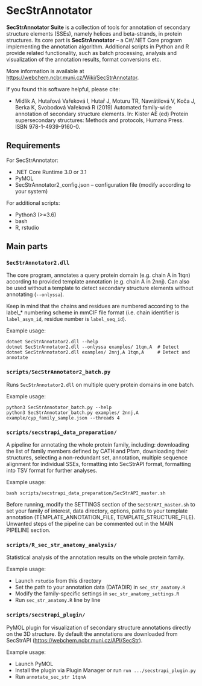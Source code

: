 # SecStrAnnotator

**SecStrAnnotator Suite** is a collection of tools for annotation of secondary structure elements (SSEs), namely helices and beta-strands, in protein structures. Its core part is **SecStrAnnotator** – a C#/.NET Core program implementing the annotation algorithm. Additional scripts in Python and R provide related functionality, such as batch processing, analysis and visualization of the annotation results, format conversions etc.

More information is available at <https://webchem.ncbr.muni.cz/Wiki/SecStrAnnotator>.

If you found this software helpful, please cite:

- Midlik A, Hutařová Vařeková I, Hutař J, Moturu TR, Navrátilová V, Koča J, Berka K, Svobodová Vařeková R (2019) Automated family-wide annotation of secondary structure elements. In: Kister AE (ed) Protein supersecondary structures: Methods and protocols, Humana Press. ISBN 978-1-4939-9160-0.

## Requirements

For SecStrAnnotator:

- .NET Core Runtime 3.0 or 3.1
- PyMOL
- SecStrAnnotator2_config.json – configuration file (modify according to your system)

For additional scripts:

- Python3 (>=3.6)
- bash
- R, rstudio

## Main parts

### `SecStrAnnotator2.dll`

The core program, annotates a query protein domain (e.g. chain A in 1tqn) according to provided template annotation (e.g. chain A in 2nnj). Can also be used without a template to detect secondary structure elements without annotating (`--onlyssa`).

Keep in mind that the chains and residues are numbered according to the label_* numbering scheme in mmCIF file format (i.e. chain identifier is `label_asym_id`, residue number is `label_seq_id`).

Example usage:

    dotnet SecStrAnnotator2.dll --help
    dotnet SecStrAnnotator2.dll --onlyssa examples/ 1tqn,A  # Detect
    dotnet SecStrAnnotator2.dll examples/ 2nnj,A 1tqn,A     # Detect and annotate

### `scripts/SecStrAnnotator2_batch.py`

Runs `SecStrAnnotator2.dll` on multiple query protein domains in one batch.

Example usage:

    python3 SecStrAnnotator_batch.py --help
    python3 SecStrAnnotator_batch.py examples/ 2nnj,A example/cyp_family_sample.json --threads 4

### `scripts/secstrapi_data_preparation/`

A pipeline for annotating the whole protein family, including: downloading the list of family members defined by CATH and Pfam, downloading their structures, selecting a non-redundant set, annotation, multiple sequence alignment for individual SSEs, formatting into SecStrAPI format, formatting into TSV format for further analyses.

Example usage:

    bash scripts/secstrapi_data_preparation/SecStrAPI_master.sh

Before running, modify the SETTINGS section of the `SecStrAPI_master.sh` to set your family of interest, data directory, options, paths to your template annotation (TEMPLATE_ANNOTATION_FILE, TEMPLATE_STRUCTURE_FILE). Unwanted steps of the pipeline can be commented out in the MAIN PIPELINE section.

### `scripts/R_sec_str_anatomy_analysis/`

Statistical analysis of the annotation results on the whole protein family.

Example usage:

- Launch `rstudio` from this directory
- Set the path to your annotation data (DATADIR) in `sec_str_anatomy.R`
- Modify the family-specific settings in `sec_str_anatomy_settings.R`
- Run `sec_str_anatomy.R` line by line

### `scripts/secstrapi_plugin/`

PyMOL plugin for visualization of secondary structure annotations directly on the 3D structure. By default the annotations are downloaded from SecStrAPI (<https://webchem.ncbr.muni.cz/API/SecStr>).

Example usage:

- Launch PyMOL
- Install the plugin via Plugin Manager or run `run .../secstrapi_plugin.py`
- Run `annotate_sec_str 1tqnA`
